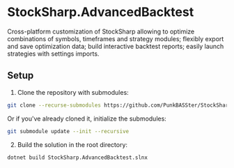 # StockSharp.AdvancedBacktest

Cross-platform customization of StockSharp allowing to optimize combinations of symbols, timeframes and strategy modules; flexibly export and save optimization data; build interactive backtest reports; easily launch strategies with settings imports.

## Setup

1. Clone the repository with submodules:

```bash
git clone --recurse-submodules https://github.com/PunkBASSter/StockSharp.AdvancedBacktest.git
```

Or if you've already cloned it, initialize the submodules:

```bash
git submodule update --init --recursive
```

2. Build the solution in the root directory:

```bash
dotnet build StockSharp.AdvancedBacktest.slnx
```
